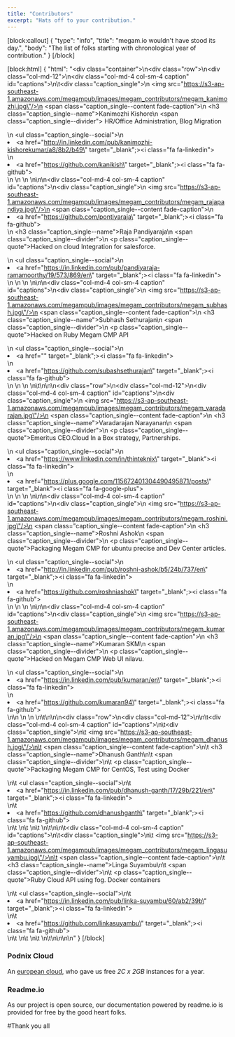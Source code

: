 ```yaml
---
title: "Contributors"
excerpt: "Hats off to your contribution."
---
```

[block:callout]
{
  "type": "info",
  "title": "megam.io wouldn't have stood its day.",
  "body": "The list of folks starting with chronological year of contribution."
}
[/block]

[block:html]
{
  "html": "<div class=\"container\">\n<div class=\"row\">\n<div class=\"col-md-12\">\n<div class=\"col-md-4 col-sm-4  caption\" id=\"captions\">\n\t<div class=\"caption_single\">\n       <img src=\"https://s3-ap-southeast-1.amazonaws.com/megampub/images/megam_contributors/megam_kanimozhi.jpg\"/>\n        <span class=\"caption_single--content fade-caption\">\n          <h3 class=\"caption_single--name\">Kanimozhi Kishore</h3>\n          <span class=\"caption_single--divider\"></span> HR/Office Administration, Blog Migration</p>\n          <ul class=\"caption_single--social\">\n            <li><a href=\"http://in.linkedin.com/pub/kanimozhi-kishorekumar/a8/8b2/b49\" target=\"_blank\";><i class=\"fa fa-linkedin\"></i></a></li>\n            <li><a href=\"https://github.com/kanikish\" target=\"_blank\";><i class=\"fa fa-github\"></i></a></li>\n          </ul>\n        </span>\n  </div>\n</div>\n\n<div class=\"col-md-4 col-sm-4  caption\" id=\"captions\">\n<div class=\"caption_single\">\n       <img src=\"https://s3-ap-southeast-1.amazonaws.com/megampub/images/megam_contributors/megam_rajapandiya.jpg\"/>\n        <span class=\"caption_single--content fade-caption\">\n            <li><a href=\"https://github.com/pontiyaraja\" target=\"_blank\";><i class=\"fa fa-github\"></i></a></li>\n          <h3 class=\"caption_single--name\">Raja Pandiyaraja</h3>\n          <span class=\"caption_single--divider\"></span>\n          <p class=\"caption_single--quote\">Hacked on cloud Integration for salesforce.</p>\n          <ul class=\"caption_single--social\">\n            <li><a href=\"https://in.linkedin.com/pub/pandiyaraja-ramamoorthy/19/573/869/en\" target=\"_blank\";><i class=\"fa fa-linkedin\"></i></a></li>\n          </ul>\n        </span>\n        </div>\n</div>\n\n<div class=\"col-md-4 col-sm-4  caption\" id=\"captions\">\n<div class=\"caption_single\">\n      <img src=\"https://s3-ap-southeast-1.amazonaws.com/megampub/images/megam_contributors/megam_subhash.jpg\"/>\n        <span class=\"caption_single--content fade-caption\">\n          <h3 class=\"caption_single--name\">Subhash Sethurajan</h3>\n          <span class=\"caption_single--divider\"></span>\n          <p class=\"caption_single--quote\">Hacked on Ruby Megam CMP API</p>\n          <ul class=\"caption_single--social\">\n            <li><a href=\"\" target=\"_blank\";><i class=\"fa fa-linkedin\"></i></a></li>\n            <li><a href=\"https://github.com/subashsethurajan\" target=\"_blank\";><i class=\"fa fa-github\"></i></a></li>\n          </ul>\n        </span>\n    </div>\n\t</div>\n</div>\n</div>\n<div class=\"row\">\n<div class=\"col-md-12\">\n<div class=\"col-md-4 col-sm-4  caption\" id=\"captions\">\n<div class=\"caption_single\">\n      <img src=\"https://s3-ap-southeast-1.amazonaws.com/megampub/images/megam_contributors/megam_varadarajan.jpg\"/>\n        <span class=\"caption_single--content fade-caption\">\n          <h3 class=\"caption_single--name\">Varadarajan Narayanan</h3>\n          <span class=\"caption_single--divider\"></span>\n          <p class=\"caption_single--quote\">Emeritus CEO.Cloud In a Box strategy, Partnerships.</p>\n          <ul class=\"caption_single--social\">\n            <li><a href=\"https://www.linkedin.com/in/thinteknix\" target=\"_blank\"><i class=\"fa fa-linkedin\"></i></a></li>\n            <li><a href=\"https://plus.google.com/115672401304490495871/posts\" target=\"_blank\"><i class=\"fa fa-google-plus\"></i></a></li>\n          </ul>\n        </span>\n        </div>\n</div>\n\n<div class=\"col-md-4 col-sm-4  caption\" id=\"captions\">\n<div class=\"caption_single\">\n       <img src=\"https://s3-ap-southeast-1.amazonaws.com/megampub/images/megam_contributors/megam_roshini.jpg\"/>\n        <span class=\"caption_single--content fade-caption\">\n          <h3 class=\"caption_single--name\">Roshni Ashok</h3>\n            <span class=\"caption_single--divider\"></span>\n          <p class=\"caption_single--quote\">Packaging Megam CMP  for ubuntu precise and Dev Center articles.</p>\n          <ul class=\"caption_single--social\">\n            <li><a href=\"http://in.linkedin.com/pub/roshni-ashok/b5/24b/737/en\" target=\"_blank\";><i class=\"fa fa-linkedin\"></i></a></li>\n            <li><a href=\"https://github.com/roshniashok\" target=\"_blank\";><i class=\"fa fa-github\"></i></a></li>\n        </ul>\n        </span>\n        </div>\n</div>\n\n<div class=\"col-md-4 col-sm-4  caption\" id=\"captions\">\n<div class=\"caption_single\">\n       <img src=\"https://s3-ap-southeast-1.amazonaws.com/megampub/images/megam_contributors/megam_kumaran.jpg\"/>\n        <span class=\"caption_single--content fade-caption\">\n          <h3 class=\"caption_single--name\">Kumaran SKM</h3>\n            <span class=\"caption_single--divider\"></span>\n          <p class=\"caption_single--quote\">Hacked on Megam CMP Web UI nilavu.</p>\n          <ul class=\"caption_single--social\">\n            <li><a href=\"https://in.linkedin.com/pub/kumaran/en\" target=\"_blank\";><i class=\"fa fa-linkedin\"></i></a></li>\n            <li><a href=\"https://github.com/kumaran94\" target=\"_blank\";><i class=\"fa fa-github\"></i></a></li>\n\n          </ul>\n        </span>\n        </div>\n\t</div>\n</div>\n</div>\n<div class=\"row\">\n<div class=\"col-md-12\">\n\n\t<div class=\"col-md-4 col-sm-4  caption\" id=\"captions\">\n\t<div class=\"caption_single\">\n\t     <img src=\"https://s3-ap-southeast-1.amazonaws.com/megampub/images/megam_contributors/megam_dhanush.jpg\"/>\n\t      <span class=\"caption_single--content fade-caption\">\n\t        <h3 class=\"caption_single--name\">Dhanush Ganth</h3>\n\t          <span class=\"caption_single--divider\"></span>\n\t        <p class=\"caption_single--quote\">Packaging Megam CMP for CentOS, Test using Docker</p>\n\t        <ul class=\"caption_single--social\">\n\t          <li><a href=\"https://in.linkedin.com/pub/dhanush-ganth/17/29b/221/en\" target=\"_blank\";><i class=\"fa fa-linkedin\"></i></a></li>\n\t          <li><a href=\"https://github.com/dhanushganth\" target=\"_blank\";><i class=\"fa fa-github\"></i></a></li>\n\t          </ul>\n\t      </span>\n\t      </div>\n\t</div>\n\n\t<div class=\"col-md-4 col-sm-4  caption\" id=\"captions\">\n\t<div class=\"caption_single\">\n\t     <img src=\"https://s3-ap-southeast-1.amazonaws.com/megampub/images/megam_contributors/megam_lingasuyambu.jpg\"/>\n\t      <span class=\"caption_single--content fade-caption\">\n\t        <h3 class=\"caption_single--name\">Linga Suyambu</h3>\n\t          <span class=\"caption_single--divider\"></span>\n\t        <p class=\"caption_single--quote\">Ruby Cloud API using fog. Docker containers</p>\n\t        <ul class=\"caption_single--social\">\n\t          <li><a href=\"https://in.linkedin.com/pub/linka-suyambu/60/ab2/39b\" target=\"_blank\";><i class=\"fa fa-linkedin\"></i></a></li>\n\t          <li><a href=\"https://github.com/linkasuyambu\" target=\"_blank\";><i class=\"fa fa-github\"></i></a></li>\n\t          </ul>\n\t      </span>\n\t      </div>\n\t</div>\n</div>\n</div>\n</div>\n"
}
[/block]
### Podnix Cloud

An [european cloud](http://podnix.com), who gave us free *2C x 2GB* instances for a year.

### Readme.io

As our project is open source, our documentation powered by readme.io is provided for free by the good heart folks.

#Thank you all